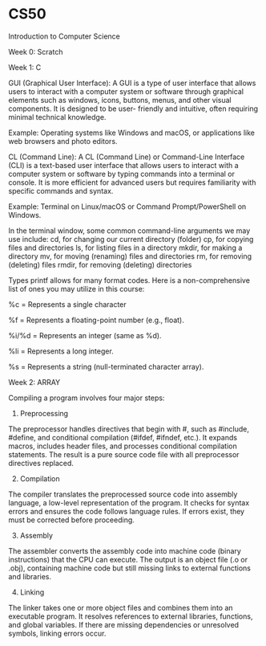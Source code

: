 # CS50
Introduction to Computer Science

Week 0: Scratch

Week 1: C

 GUI (Graphical User Interface):
 A GUI is a type of user interface that allows users to interact with a computer system or software through graphical elements such as windows, icons, buttons, menus, and other visual components. It is designed to be user- 
 friendly and intuitive, often requiring minimal technical knowledge.

 Example: Operating systems like Windows and macOS, or applications like web browsers and photo editors.

CL (Command Line):
  A CL (Command Line) or Command-Line Interface (CLI) is a text-based user interface that allows users to interact with a computer system or software by typing commands into a terminal or console. It is more efficient for 
  advanced users but requires familiarity with specific commands and syntax.

  Example: Terminal on Linux/macOS or Command Prompt/PowerShell on Windows.

In the terminal window, some common command-line arguments we may use include:
 cd, for changing our current directory (folder)
 cp, for copying files and directories
 ls, for listing files in a directory
 mkdir, for making a directory
 mv, for moving (renaming) files and directories
 rm, for removing (deleting) files
 rmdir, for removing (deleting) directories

Types
printf allows for many format codes. Here is a non-comprehensive list of ones you may utilize in this course:

%c = Represents a single character

%f = Represents a floating-point number (e.g., float).

%i/%d = Represents an integer (same as %d).

%li = Represents a long integer.

%s = Represents a string (null-terminated character array).

Week 2: ARRAY


Compiling a program involves four major steps:

1. Preprocessing

The preprocessor handles directives that begin with #, such as #include, #define, and conditional compilation (#ifdef, #ifndef, etc.).
It expands macros, includes header files, and processes conditional compilation statements.
The result is a pure source code file with all preprocessor directives replaced.

2. Compilation

The compiler translates the preprocessed source code into assembly language, a low-level representation of the program.
It checks for syntax errors and ensures the code follows language rules.
If errors exist, they must be corrected before proceeding.

3. Assembly

The assembler converts the assembly code into machine code (binary instructions) that the CPU can execute.
The output is an object file (.o or .obj), containing machine code but still missing links to external functions and libraries.

4. Linking

The linker takes one or more object files and combines them into an executable program.
It resolves references to external libraries, functions, and global variables.
If there are missing dependencies or unresolved symbols, linking errors occur.
